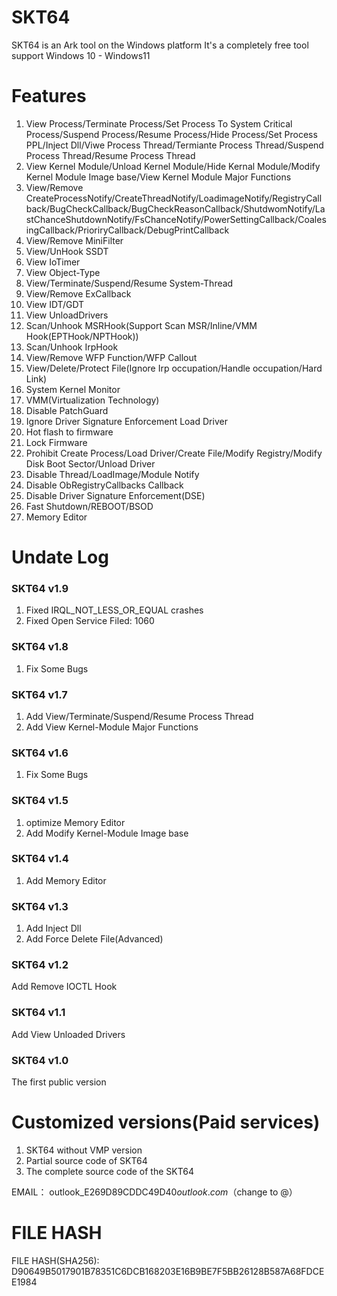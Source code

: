 # SKT64
SKT64 is an Ark tool on the Windows platform
It's a completely free tool
support Windows 10 - Windows11

# Features
1. View Process/Terminate Process/Set Process To System Critical Process/Suspend Process/Resume Process/Hide Process/Set Process PPL/Inject Dll/Viwe Process Thread/Termiante Process Thread/Suspend Process Thread/Resume Process Thread
2. View Kernel Module/Unload Kernel Module/Hide Kernal Module/Modify Kernel Module Image base/View Kernel Module Major Functions
3. View/Remove CreateProcessNotify/CreateThreadNotify/LoadimageNotify/RegistryCallback/BugCheckCallback/BugCheckReasonCallback/ShutdwomNotify/LastChanceShutdownNotify/FsChanceNotify/PowerSettingCallback/CoalesingCallback/PrioriryCallback/DebugPrintCallback
4. View/Remove MiniFilter
5. View/UnHook SSDT
6. View IoTimer
7. View Object-Type
8. View/Terminate/Suspend/Resume System-Thread
9. View/Remove ExCallback
10. View IDT/GDT
11. View UnloadDrivers
12. Scan/Unhook MSRHook(Support Scan MSR/Inline/VMM Hook(EPTHook/NPTHook))
13. Scan/Unhook IrpHook
14. View/Remove WFP Function/WFP Callout
15. View/Delete/Protect File(Ignore Irp occupation/Handle occupation/Hard Link)
16. System Kernel Monitor
17. VMM(Virtualization Technology)
18. Disable PatchGuard
19. Ignore Driver Signature Enforcement Load Driver
20. Hot flash to firmware
21. Lock Firmware
22. Prohibit Create Process/Load Driver/Create File/Modify Registry/Modify Disk Boot Sector/Unload Driver
23. Disable Thread/LoadImage/Module Notify
24. Disable ObRegistryCallbacks Callback
25. Disable Driver Signature Enforcement(DSE)
26. Fast Shutdown/REBOOT/BSOD
27. Memory Editor


# Undate Log
### SKT64 v1.9
1. Fixed IRQL_NOT_LESS_OR_EQUAL crashes
2. Fixed Open Service Filed: 1060
### SKT64 v1.8
1. Fix Some Bugs
### SKT64 v1.7
1. Add View/Terminate/Suspend/Resume Process Thread
2. Add View Kernel-Module Major Functions
### SKT64 v1.6
1. Fix Some Bugs
### SKT64 v1.5
1. optimize Memory Editor
2. Add Modify Kernel-Module Image base
### SKT64 v1.4
1. Add Memory Editor
### SKT64 v1.3
1. Add Inject Dll
2. Add Force Delete File(Advanced)
### SKT64 v1.2
Add Remove IOCTL Hook
### SKT64 v1.1
Add View Unloaded Drivers
### SKT64 v1.0
The first public version

# Customized versions(Paid services)
1. SKT64 without VMP version
2. Partial source code of SKT64
3. The complete source code of the SKT64

EMAIL： outlook_E269D89CDDC49D40$outlook.com（$change to @）


# FILE HASH
FILE HASH(SHA256): D90649B5017901B78351C6DCB168203E16B9BE7F5BB26128B587A68FDCEE1984
